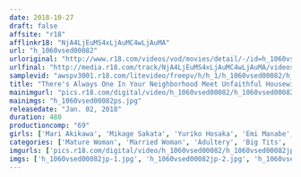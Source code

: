 ```yaml
---
date: 2018-10-27
draft: false
affsite: "r18"
afflinkr18: "NjA4LjEuMS4xLjAuMC4wLjAuMA"
url: "h_1060vsed00082"
urloriginal: "http://www.r18.com/videos/vod/movies/detail/-/id=h_1060vsed00082"
urlfinal: "http://media.r18.com/track/NjA4LjEuMS4xLjAuMC4wLjAuMA/videos/vod/movies/detail/-/id=h_1060vsed00082"
samplevid: "awspv3001.r18.com/litevideo/freepv/h/h_1/h_1060vsed00082/h_1060vsed00082_dmb_w.mp4"
title: "There's Always One In Your Neighborhood Meet Unfaithful Housewife Babes Who Are Unsatisfied With Their Husbands And Need To Satisfy Themselves Outside The House"
mainimgurl: "pics.r18.com/digital/video/h_1060vsed00082/h_1060vsed00082ps.jpg"
mainimgs: "h_1060vsed00082ps.jpg"
releasedate: "Jan. 02, 2018"
duration: 480
productioncomp: "69"
girls: ['Mari Akikawa', 'Mikage Sakata', 'Yuriko Hosaka', 'Emi Manabe', 'Kaoru Namiki', 'Miyuki Miyabe', 'Wakako Mizuhashi', 'Mika Nagano', 'Kumi Kanzaki', 'Hitomi Ohashi']
categories: ['Mature Woman', 'Married Woman', 'Adultery', 'Big Tits', 'Hot Spring', 'Over 4 Hours']
imgurls: ['pics.r18.com/digital/video/h_1060vsed00082/h_1060vsed00082jp-1.jpg', 'pics.r18.com/digital/video/h_1060vsed00082/h_1060vsed00082jp-2.jpg', 'pics.r18.com/digital/video/h_1060vsed00082/h_1060vsed00082jp-3.jpg', 'pics.r18.com/digital/video/h_1060vsed00082/h_1060vsed00082jp-4.jpg', 'pics.r18.com/digital/video/h_1060vsed00082/h_1060vsed00082jp-5.jpg', 'pics.r18.com/digital/video/h_1060vsed00082/h_1060vsed00082jp-6.jpg', 'pics.r18.com/digital/video/h_1060vsed00082/h_1060vsed00082jp-7.jpg', 'pics.r18.com/digital/video/h_1060vsed00082/h_1060vsed00082jp-8.jpg', 'pics.r18.com/digital/video/h_1060vsed00082/h_1060vsed00082jp-9.jpg', 'pics.r18.com/digital/video/h_1060vsed00082/h_1060vsed00082jp-10.jpg', 'pics.r18.com/digital/video/h_1060vsed00082/h_1060vsed00082jp-11.jpg', 'pics.r18.com/digital/video/h_1060vsed00082/h_1060vsed00082jp-12.jpg', 'pics.r18.com/digital/video/h_1060vsed00082/h_1060vsed00082jp-13.jpg', 'pics.r18.com/digital/video/h_1060vsed00082/h_1060vsed00082jp-14.jpg', 'pics.r18.com/digital/video/h_1060vsed00082/h_1060vsed00082jp-15.jpg', 'pics.r18.com/digital/video/h_1060vsed00082/h_1060vsed00082jp-16.jpg', 'pics.r18.com/digital/video/h_1060vsed00082/h_1060vsed00082jp-17.jpg', 'pics.r18.com/digital/video/h_1060vsed00082/h_1060vsed00082jp-18.jpg', 'pics.r18.com/digital/video/h_1060vsed00082/h_1060vsed00082jp-19.jpg', 'pics.r18.com/digital/video/h_1060vsed00082/h_1060vsed00082jp-20.jpg']
imgs: ['h_1060vsed00082jp-1.jpg', 'h_1060vsed00082jp-2.jpg', 'h_1060vsed00082jp-3.jpg', 'h_1060vsed00082jp-4.jpg', 'h_1060vsed00082jp-5.jpg', 'h_1060vsed00082jp-6.jpg', 'h_1060vsed00082jp-7.jpg', 'h_1060vsed00082jp-8.jpg', 'h_1060vsed00082jp-9.jpg', 'h_1060vsed00082jp-10.jpg', 'h_1060vsed00082jp-11.jpg', 'h_1060vsed00082jp-12.jpg', 'h_1060vsed00082jp-13.jpg', 'h_1060vsed00082jp-14.jpg', 'h_1060vsed00082jp-15.jpg', 'h_1060vsed00082jp-16.jpg', 'h_1060vsed00082jp-17.jpg', 'h_1060vsed00082jp-18.jpg', 'h_1060vsed00082jp-19.jpg', 'h_1060vsed00082jp-20.jpg']
---
```

